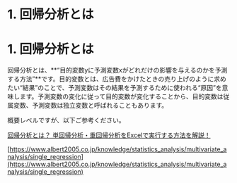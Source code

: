 # 1. 回帰分析とは

# 1. 回帰分析とは

回帰分析とは、**“目的変数yに予測変数xがどれだけの影響を与えるのかを予測する方法”**です。目的変数とは、広告費をかけたときの売り上げのように求めたい“結果”のことで、予測変数はその結果を予測するために使われる“原因”を意味します。予測変数の変化に従って目的変数が変化することから、目的変数は従属変数、予測変数は独立変数と呼ばれることもあります。

概要レベルですが、以下ご参考ください。

[回帰分析とは？ 単回帰分析・重回帰分析をExcelで実行する方法を解説！](https://data.wingarc.com/regression-analysis-31489)

[https://www.albert2005.co.jp/knowledge/statistics_analysis/multivariate_analysis/single_regression](https://www.albert2005.co.jp/knowledge/statistics_analysis/multivariate_analysis/single_regression)